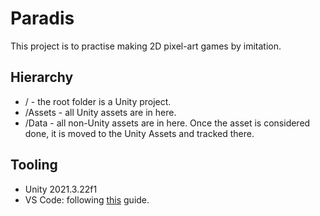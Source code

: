 # Paradis

This project is to practise making 2D pixel-art games by imitation.

## Hierarchy

- / - the root folder is a Unity project.
- /Assets - all Unity assets are in here.
- /Data - all non-Unity assets are in here. Once the asset is considered done, it is moved to the Unity Assets and tracked there.

## Tooling

- Unity 2021.3.22f1
- VS Code: following [this](https://code.visualstudio.com/docs/other/unity) guide.
